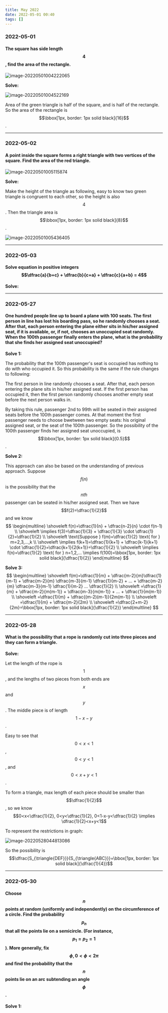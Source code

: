 ```yaml
---
title: May 2022
date: 2022-05-01 00:40
tags: []
---
```


### 2022-05-01

#### The square has side length $$4$$, find the area of the rectangle.

![image-20220501004222065](/assets/images/2022/image-20220501004222065.png)

**Solve:**

![image-20220501004522169](/assets/images/2022/image-20220501004522169.png)

Area of the green triangle is half of the square, and is half of the rectangle. So the area of the rectangle is $$\bbox[1px, border: 1px solid black]{16}$$.

---

### 2022-05-02

#### A point inside the square forms a right triangle with two vertices of the square. Find the area of the red triangle.

![image-20220501005115874](/assets/images/2022/image-20220501005115874.png)

**Solve:**

Make the height of the triangle as following, easy to know two green triangle is congruent to each other, so the height is also $$4$$. Then the triangle area is $$\bbox[1px, border: 1px solid black]{8}$$.

![image-20220501005436405](/assets/images/2022/image-20220501005436405.png)

---

### 2022-05-03

#### Solve equation in positive integers $$\dfrac{a}{b+c} + \dfrac{b}{c+a} + \dfrac{c}{a+b} = 4$$

**Solve:**

---

### 2022-05-27

#### One hundred people line up to board a plane with 100 seats. The first person in line has lost his boarding pass, so he randomly chooses a seat. After that, each person entering the plane either sits in his/her assigned seat, if it is available, or, if not, chooses an unoccupied seat randomly. When the 100th passenger finally enters the plane, what is the probability that she finds her assigned seat unoccupied?

**Solve 1:**

The probability that the 100th passenger's seat is occupied has nothing to do with who occupied it. So this probability is the same if the rule changes to following:

The first person in line randomly chooses a seat. After that, each person entering the plane sits in his/her assigned seat. If the first person has occupied it, then the first person randomly chooses another empty seat before the next person walks in.

By taking this rule, passenger 2nd to 99th will be seated in their assigned seats before the 100th passenger comes. At that moment the first passenger needs to choose bwetween two empty seats: his original assigned seat, or the seat of the 100th passenger. So the possibility of the 100th passenger finds her assigned seat unoccupied, is $$\bbox[1px, border: 1px solid black]{0.5}$$.

**Solve 2:**

This approach can also be based on the understanding of previous approach. Suppose $$f(n)$$ is the possibility that the $$nth$$ passenger can be seated in his/her assigned seat. Then we have $$f(2)=\dfrac{1}{2}$$ and we know
$$
\begin{multline}
\shoveleft f(n)=\dfrac{1}{n} + \dfrac{n-2}{n} \cdot f(n-1) \\
\shoveleft \implies f(3)=\dfrac{1}{3} + \dfrac{1}{3} \cdot \dfrac{1}{2}=\dfrac{1}{2} \\
\shoveleft \text{Suppose } f(m)=\dfrac{1}{2} \text{ for } m=2,3,...,k \\
\shoveleft \implies f(k+1)=\dfrac{1}{k+1} + \dfrac{k-1}{k+1} \cdot \dfrac{1}{2}=\dfrac{k+1}{2(k+1)}=\dfrac{1}{2} \\
\shoveleft \implies f(n)=\dfrac{1}{2} \text{ for } n=1,2,... \implies f(100)=\bbox[1px, border: 1px solid black]{\dfrac{1}{2}}
\end{multline}
$$

**Solve 3:**
$$
\begin{multline}
\shoveleft f(m)=\dfrac{1}{m} + \dfrac{m-2}{m}\dfrac{1}{m-1} + \dfrac{m-2}{m} \dfrac{m-3}{m-1} \dfrac{1}{m-2} + ... + \dfrac{m-2}{m} \dfrac{m-3}{m-1} \dfrac{1}{m-2} ... \dfrac{1}{2} \\
\shoveleft =\dfrac{1}{m} + \dfrac{m-2}{m(m-1)} + \dfrac{m-3}{m(m-1)} + ... + \dfrac{1}{m(m-1)} \\
\shoveleft =\dfrac{1}{m} + \dfrac{(m-2)(m-1)}{2m(m-1)} \\
\shoveleft =\dfrac{1}{m} + \dfrac{m-2}{2m} \\
\shoveleft =\dfrac{2+m-2}{2m}=\bbox[1px, border: 1px solid black]{\dfrac{1}{2}}
\end{multline}
$$

---

### 2022-05-28

#### What is the possibility that a rope is randomly cut into three pieces and they can form a triangle.

**Solve:**

Let the length of the rope is $$1$$, and the lengths of two pieces from both ends are $$x$$ and $$y$$. The middle piece is of length $$1-x-y$$.

Easy to see that $$0<x<1$$, $$0<y<1$$, and $$0<x+y<1$$.

To form a triangle, max length of each piece should be smaller than $$\dfrac{1}{2}$$, so we know $$0<x<\dfrac{1}{2}, 0<y<\dfrac{1}{2}, 0<1-x-y<\dfrac{1}{2} \implies \dfrac{1}{2}<x+y<1$$

To represent the restrictions in graph:

![image-20220528044813086](/assets/images/2022/image-20220528044813086.png)

So the possibility is $$\dfrac{S_{\triangle{DEF}}}{S_{\triangle{ABC}}}=\bbox[1px, border: 1px solid black]{\dfrac{1}{4}}$$

---

### 2022-05-30

#### Choose $$n$$ points at random (uniformly and independently) on the circumference of a circle. Find the probability $$p_n$$ that all the points lie on a semicircle. (For instance, $$p_1=p_2=1$$). More generally, fix $$\phi, 0 < \phi < 2\pi$$ and find the probability that the $$n$$ points lie on an arc subtending an angle $$\phi$$.

**Solve 1:**


